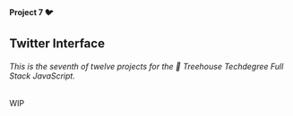#### Project 7 🐦

## Twitter Interface

###### This is the seventh of twelve projects for the 🏡 Treehouse Techdegree Full Stack JavaScript.

WIP